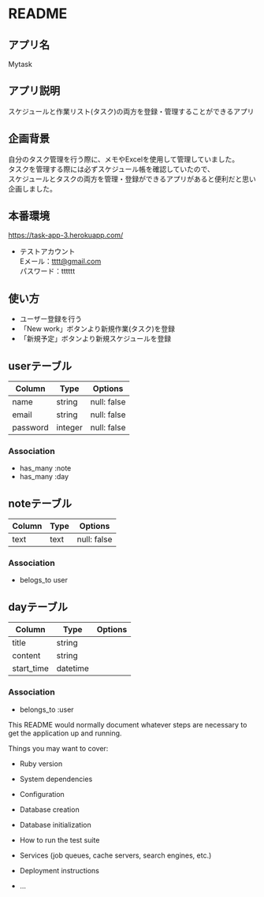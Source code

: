 # README

## アプリ名
Mytask

## アプリ説明
スケジュールと作業リスト(タスク)の両方を登録・管理することができるアプリ

## 企画背景
自分のタスク管理を行う際に、メモやExcelを使用して管理していました。<br>
タスクを管理する際には必ずスケジュール帳を確認していたので、<br>
スケジュールとタスクの両方を管理・登録ができるアプリがあると便利だと思い企画しました。

## 本番環境
<a href="https://task-app-3.herokuapp.com/">https://task-app-3.herokuapp.com/</a>

- テストアカウント<br>
Eメール：tttt@gmail.com<br>
パスワード：tttttt

## 使い方
- ユーザー登録を行う
- 「New work」ボタンより新規作業(タスク)を登録
- 「新規予定」ボタンより新規スケジュールを登録

## userテーブル
|Column|Type|Options|
|------|----|-------|
|name|string|null: false|
|email|string|null: false|
|password|integer|null: false|

### Association
- has_many :note
- has_many :day

## noteテーブル
|Column|Type|Options|
|------|----|-------|
|text|text|null: false|

### Association
- belogs_to user

## dayテーブル
|Column|Type|Options|
|------|----|-------|
|title|string|
|content|string|
|start_time|datetime|

### Association
- belongs_to :user



This README would normally document whatever steps are necessary to get the
application up and running.

Things you may want to cover:

* Ruby version

* System dependencies

* Configuration

* Database creation

* Database initialization

* How to run the test suite

* Services (job queues, cache servers, search engines, etc.)

* Deployment instructions

* ...
